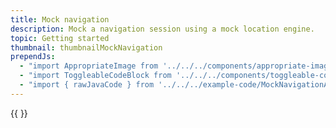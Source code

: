 ```yaml
---
title: Mock navigation
description: Mock a navigation session using a mock location engine. 
topic: Getting started
thumbnail: thumbnailMockNavigation
prependJs:
  - "import AppropriateImage from '../../../components/appropriate-image'"
  - "import ToggleableCodeBlock from '../../../components/toggleable-code-block'"
  - "import { rawJavaCode } from '../../../example-code/MockNavigationActivity.js'"
---
```


<!-- Any notes about this example would go here.  -->

{{
  <ToggleableCodeBlock 
    java={rawJavaCode}
  />
}}
